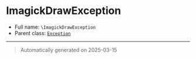 
# ImagickDrawException





* Full name: `\ImagickDrawException`
* Parent class: [`Exception`](./Exception.md)






***
> Automatically generated on 2025-03-15
